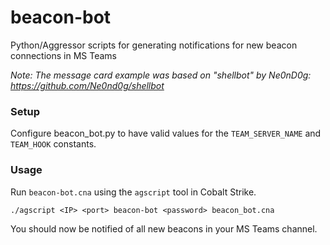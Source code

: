 # beacon-bot
Python/Aggressor scripts for generating notifications for new beacon connections in MS Teams

*Note: The message card example was based on "shellbot" by Ne0nD0g: https://github.com/Ne0nd0g/shellbot*

### Setup

Configure beacon_bot.py to have valid values for the `TEAM_SERVER_NAME` and `TEAM_HOOK` constants.

### Usage

Run `beacon-bot.cna` using the `agscript` tool in Cobalt Strike.

```./agscript <IP> <port> beacon-bot <password> beacon_bot.cna```

You should now be notified of all new beacons in your MS Teams channel.
